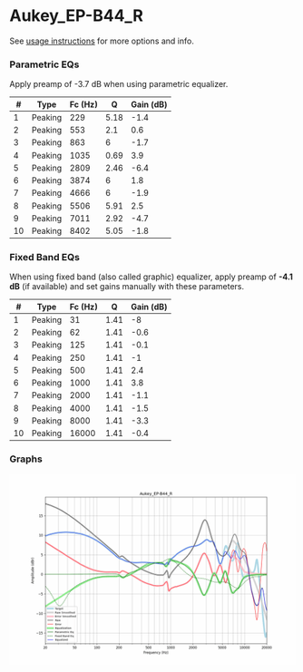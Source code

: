 # Aukey_EP-B44_R
See [usage instructions](https://github.com/jaakkopasanen/AutoEq#usage) for more options and info.

### Parametric EQs
Apply preamp of -3.7 dB when using parametric equalizer.

|   # | Type    |   Fc (Hz) |    Q |   Gain (dB) |
|-----|---------|-----------|------|-------------|
|   1 | Peaking |       229 | 5.18 |        -1.4 |
|   2 | Peaking |       553 | 2.1  |         0.6 |
|   3 | Peaking |       863 | 6    |        -1.7 |
|   4 | Peaking |      1035 | 0.69 |         3.9 |
|   5 | Peaking |      2809 | 2.46 |        -6.4 |
|   6 | Peaking |      3874 | 6    |         1.8 |
|   7 | Peaking |      4666 | 6    |        -1.9 |
|   8 | Peaking |      5506 | 5.91 |         2.5 |
|   9 | Peaking |      7011 | 2.92 |        -4.7 |
|  10 | Peaking |      8402 | 5.05 |        -1.8 |

### Fixed Band EQs
When using fixed band (also called graphic) equalizer, apply preamp of **-4.1 dB** (if available) and set gains manually with these parameters.

|   # | Type    |   Fc (Hz) |    Q |   Gain (dB) |
|-----|---------|-----------|------|-------------|
|   1 | Peaking |        31 | 1.41 |        -8   |
|   2 | Peaking |        62 | 1.41 |        -0.6 |
|   3 | Peaking |       125 | 1.41 |        -0.1 |
|   4 | Peaking |       250 | 1.41 |        -1   |
|   5 | Peaking |       500 | 1.41 |         2.4 |
|   6 | Peaking |      1000 | 1.41 |         3.8 |
|   7 | Peaking |      2000 | 1.41 |        -1.1 |
|   8 | Peaking |      4000 | 1.41 |        -1.5 |
|   9 | Peaking |      8000 | 1.41 |        -3.3 |
|  10 | Peaking |     16000 | 1.41 |        -0.4 |

### Graphs
![](./Aukey_EP-B44_R.png)
